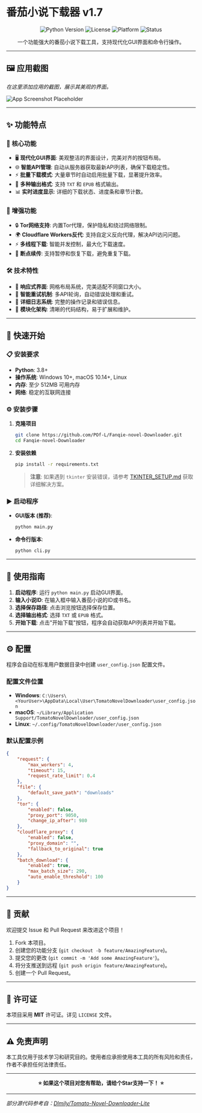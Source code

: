 # 番茄小说下载器 v1.7

<p align="center">
  <img src="https://img.shields.io/badge/Python-3.8+-blue.svg" alt="Python Version">
  <img src="https://img.shields.io/badge/License-MIT-green.svg" alt="License">
  <img src="https://img.shields.io/badge/platform-Windows%20%7C%20macOS%20%7C%20Linux-lightgrey" alt="Platform">
  <img src="https://img.shields.io/badge/status-active-brightgreen.svg" alt="Status">
</p>

<p align="center">
  一个功能强大的番茄小说下载工具，支持现代化GUI界面和命令行操作。
</p>

---

## 🖼️ 应用截图

*在这里添加应用的截图，展示其美观的界面。*

![App Screenshot Placeholder](https://via.placeholder.com/800x500.png?text=App+Screenshot+Here)

---

## ✨ 功能特点

### 🎯 核心功能
- 🖥️ **现代化GUI界面**: 美观整洁的界面设计，完美对齐的按钮布局。
- 🌐 **智能API管理**: 自动从服务器获取最新API列表，确保下载稳定性。
- ⚡ **批量下载模式**: 大量章节时自动启用批量下载，显著提升效率。
- 📖 **多种输出格式**: 支持 `TXT` 和 `EPUB` 格式输出。
- 📊 **实时进度显示**: 详细的下载状态、进度条和章节计数。

### 🚀 增强功能
- 🔒 **Tor网络支持**: 内置Tor代理，保护隐私和绕过网络限制。
- 🌍 **Cloudflare Workers反代**: 支持自定义反向代理，解决API访问问题。
- ⚡ **多线程下载**: 智能并发控制，最大化下载速度。
- 🔄 **断点续传**: 支持暂停和恢复下载，避免重复下载。

### 🛠️ 技术特性
- 🎨 **响应式界面**: 网格布局系统，完美适配不同窗口大小。
- 🔄 **智能重试机制**: 多API轮询，自动错误处理和重试。
- 📝 **详细日志系统**: 完整的操作记录和错误信息。
- 🔧 **模块化架构**: 清晰的代码结构，易于扩展和维护。

---

## 🚀 快速开始

### 📋 安装要求
- **Python**: 3.8+
- **操作系统**: Windows 10+, macOS 10.14+, Linux
- **内存**: 至少 512MB 可用内存
- **网络**: 稳定的互联网连接

### ⚙️ 安装步骤

1.  **克隆项目**
    ```bash
    git clone https://github.com/POf-L/Fanqie-novel-Downloader.git
    cd Fanqie-novel-Downloader
    ```

2.  **安装依赖**
    ```bash
    pip install -r requirements.txt
    ```

    > **注意**: 如果遇到 `tkinter` 安装错误，请参考 [TKINTER_SETUP.md](TKINTER_SETUP.md) 获取详细解决方案。

### ▶️ 启动程序

-   **GUI版本 (推荐)**:
    ```bash
    python main.py
    ```
-   **命令行版本**:
    ```bash
    python cli.py
    ```

---

## 📖 使用指南

1.  **启动程序**: 运行 `python main.py` 启动GUI界面。
2.  **输入小说ID**: 在输入框中输入番茄小说的ID或书名。
3.  **选择保存路径**: 点击浏览按钮选择保存位置。
4.  **选择输出格式**: 选择 `TXT` 或 `EPUB` 格式。
5.  **开始下载**: 点击"开始下载"按钮，程序会自动获取API列表并开始下载。

---

## ⚙️ 配置

程序会自动在标准用户数据目录中创建 `user_config.json` 配置文件。

### 配置文件位置
- **Windows**: `C:\Users\<YourUser>\AppData\Local\User\TomatoNovelDownloader\user_config.json`
- **macOS**: `~/Library/Application Support/TomatoNovelDownloader/user_config.json`
- **Linux**: `~/.config/TomatoNovelDownloader/user_config.json`

### 默认配置示例
```json
{
    "request": {
        "max_workers": 4,
        "timeout": 15,
        "request_rate_limit": 0.4
    },
    "file": {
        "default_save_path": "downloads"
    },
    "tor": {
        "enabled": false,
        "proxy_port": 9050,
        "change_ip_after": 980
    },
    "cloudflare_proxy": {
        "enabled": false,
        "proxy_domain": "",
        "fallback_to_original": true
    },
    "batch_download": {
        "enabled": true,
        "max_batch_size": 290,
        "auto_enable_threshold": 100
    }
}
```

---

## 🤝 贡献

欢迎提交 Issue 和 Pull Request 来改进这个项目！

1.  Fork 本项目。
2.  创建您的功能分支 (`git checkout -b feature/AmazingFeature`)。
3.  提交您的更改 (`git commit -m 'Add some AmazingFeature'`)。
4.  将分支推送到远程 (`git push origin feature/AmazingFeature`)。
5.  创建一个 Pull Request。

---

## 📄 许可证

本项目采用 **MIT** 许可证。详见 `LICENSE` 文件。

---

## ⚠️ 免责声明

本工具仅用于技术学习和研究目的。使用者应承担使用本工具的所有风险和责任，作者不承担任何法律责任。

---

<p align="center">
  <strong>⭐ 如果这个项目对您有帮助，请给个Star支持一下！ ⭐</strong>
</p>

---
*部分源代码参考自：[Dlmily/Tomato-Novel-Downloader-Lite](https://github.com/Dlmily/Tomato-Novel-Downloader-Lite)*
